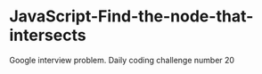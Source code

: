 # JavaScript-Find-the-node-that-intersects
Google interview problem. Daily coding challenge number 20
